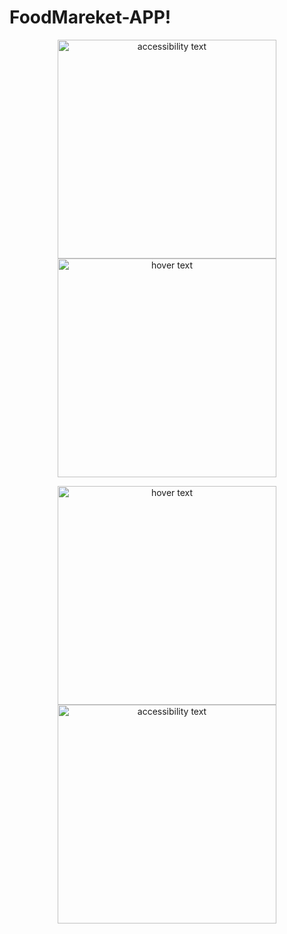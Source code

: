 # FoodMareket-APP!

<p align="center">
  <img src="https://user-images.githubusercontent.com/68777448/190144267-5d369c93-af54-4a3c-b129-249083d1cc68.jpg" width="350" alt="accessibility text">
   <img src="https://user-images.githubusercontent.com/68777448/190144884-1bd4d084-ac77-4c17-ac24-80aa6d25c111.jpg" width="350" title="hover text">
</p>
<p align="center">
  <img src="https://user-images.githubusercontent.com/68777448/190144292-d7513163-39a7-47f8-bdee-baf66215c609.jpg" width="350" title="hover text">
  <img src="https://user-images.githubusercontent.com/68777448/190144704-08cb8b39-fffd-493d-8ab9-ab0d7b90087d.jpg" width="350" alt="accessibility text">
</p>
